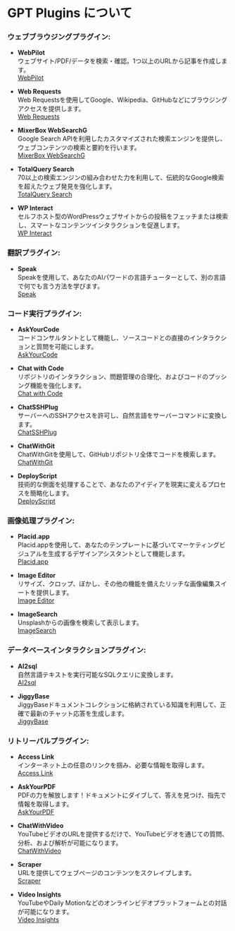# GPT Plugins について

### ウェブブラウジングプラグイン:
- **WebPilot**  
   ウェブサイト/PDF/データを検索・確認。1つ以上のURLから記事を作成します。  
   [WebPilot](https://openai.com/waitlist/plugins)
   
- **Web Requests**  
   Web Requestsを使用してGoogle、Wikipedia、GitHubなどにブラウジングアクセスを提供します。  
   [Web Requests](https://chat.openai.com/)
   
- **MixerBox WebSearchG**  
   Google Search APIを利用したカスタマイズされた検索エンジンを提供し、ウェブコンテンツの検索と要約を行います。  
   [MixerBox WebSearchG](https://chat.openai.com/)
   
- **TotalQuery Search**  
   70以上の検索エンジンの組み合わせた力を利用して、伝統的なGoogle検索を超えたウェブ発見を強化します。  
   [TotalQuery Search](https://chat.openai.com/)
   
- **WP Interact**  
   セルフホスト型のWordPressウェブサイトからの投稿をフェッチまたは検索し、スマートなコンテンツインタラクションを促進します。  
   [WP Interact](https://chat.openai.com/)

### 翻訳プラグイン:
- **Speak**  
   Speakを使用して、あなたのAIパワードの言語チューターとして、別の言語で何でも言う方法を学びます。  
   [Speak](https://chat.openai.com/)

### コード実行プラグイン:
- **AskYourCode**  
   コードコンサルタントとして機能し、ソースコードとの直接のインタラクションと質問を可能にします。  
   [AskYourCode](https://chat.openai.com/)
   
- **Chat with Code**  
   リポジトリのインタラクション、問題管理の合理化、およびコードのプッシング機能を強化します。  
   [Chat with Code](https://chat.openai.com/)
   
- **ChatSSHPlug**  
   サーバーへのSSHアクセスを許可し、自然言語をサーバーコマンドに変換します。  
   [ChatSSHPlug](https://chat.openai.com/)
   
- **ChatWithGit**  
   ChatWithGitを使用して、GitHubリポジトリ全体でコードを検索します。  
   [ChatWithGit](https://chat.openai.com/)
   
- **DeployScript**  
   技術的な側面を処理することで、あなたのアイディアを現実に変えるプロセスを簡略化します。  
   [DeployScript](https://chat.openai.com/)

### 画像処理プラグイン:
- **Placid.app**  
   Placid.appを使用して、あなたのテンプレートに基づいてマーケティングビジュアルを生成するデザインアシスタントとして機能します。  
   [Placid.app](https://chat.openai.com/)
   
- **Image Editor**  
   リサイズ、クロップ、ぼかし、その他の機能を備えたリッチな画像編集スイートを提供します。  
   [Image Editor](https://chat.openai.com/)
   
- **ImageSearch**  
   Unsplashからの画像を検索して表示します。  
   [ImageSearch](https://chat.openai.com/)

### データベースインタラクションプラグイン:
- **AI2sql**  
   自然言語テキストを実行可能なSQLクエリに変換します。  
   [AI2sql](https://chat.openai.com/)
   
- **JiggyBase**  
   JiggyBaseドキュメントコレクションに格納されている知識を利用して、正確で最新のチャット応答を生成します。  
   [JiggyBase](https://chat.openai.com/)

### リトリーバルプラグイン:
- **Access Link**  
   インターネット上の任意のリンクを掴み、必要な情報を取得します。  
   [Access Link](https://chat.openai.com/)
   
- **AskYourPDF**  
   PDFの力を解放します！ドキュメントにダイブして、答えを見つけ、指先で情報を取得します。  
   [AskYourPDF](https://chat.openai.com/)
   
- **ChatWithVideo**  
   YouTubeビデオのURLを提供するだけで、YouTubeビデオを通じての質問、分析、および解析が可能になります。  
   [ChatWithVideo](https://chat.openai.com/)
   
- **Scraper**  
   URLを提供してウェブページのコンテンツをスクレイプします。  
   [Scraper](https://chat.openai.com/)
   
- **Video Insights**  
   YouTubeやDaily Motionなどのオンラインビデオプラットフォームとの対話が可能になります。  
   [Video Insights](https://chat.openai.com/)
